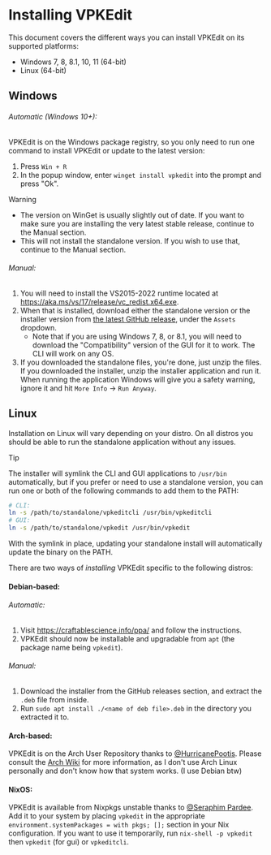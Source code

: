 # Installing VPKEdit

This document covers the different ways you can install VPKEdit on its supported
platforms:

- Windows 7, 8, 8.1, 10, 11 (64-bit)
- Linux (64-bit)

## Windows

###### Automatic (Windows 10+):

VPKEdit is on the Windows package registry, so you only need to run one command to install VPKEdit or update to the latest version:
1. Press `Win + R`
2. In the popup window, enter `winget install vpkedit` into the prompt and press "Ok".

> [!WARNING]
> - The version on WinGet is usually slightly out of date. If you want to make sure you are installing the very latest stable release,
>   continue to the Manual section.
> - This will not install the standalone version. If you wish to use that, continue to the Manual section.

###### Manual:

1. You will need to install the VS2015-2022 runtime located at https://aka.ms/vs/17/release/vc_redist.x64.exe.
2. When that is installed, download either the standalone version or the installer version from [the latest
   GitHub release](https://github.com/craftablescience/VPKEdit/releases/latest), under the `Assets` dropdown.
   - Note that if you are using Windows 7, 8, or 8.1, you will need to download the "Compatibility" version of the GUI for
     it to work. The CLI will work on any OS.
3. If you downloaded the standalone files, you're done, just unzip the files. If you downloaded the installer,
   unzip the installer application and run it. When running the application Windows will give you a safety warning,
   ignore it and hit `More Info` → `Run Anyway`.

## Linux

Installation on Linux will vary depending on your distro. On all distros you should be able to run the standalone
application without any issues.

> [!TIP]
> The installer will symlink the CLI and GUI applications to `/usr/bin` automatically,
> but if you prefer or need to use a standalone version, you can run one or both of the following commands to add them to the PATH:
>
> ```sh
> # CLI:
> ln -s /path/to/standalone/vpkeditcli /usr/bin/vpkeditcli
> # GUI:
> ln -s /path/to/standalone/vpkedit /usr/bin/vpkedit
> ```
>
> With the symlink in place, updating your standalone install will automatically update the binary on the PATH.

There are two ways of *installing* VPKEdit specific to the following distros:

#### Debian-based:

###### Automatic:

1. Visit https://craftablescience.info/ppa/ and follow the instructions.
2. VPKEdit should now be installable and upgradable from `apt` (the package name being `vpkedit`).

###### Manual:

1. Download the installer from the GitHub releases section, and extract the `.deb` file from inside.
2. Run `sudo apt install ./<name of deb file>.deb` in the directory you extracted it to.

#### Arch-based:

VPKEdit is on the Arch User Repository thanks to [@HurricanePootis](https://github.com/HurricanePootis).
Please consult the [Arch Wiki](https://wiki.archlinux.org/title/Arch_User_Repository) for more information,
as I don't use Arch Linux personally and don't know how that system works. (I use Debian btw)

#### NixOS:

VPKEdit is available from Nixpkgs unstable thanks to [@Seraphim Pardee](https://github.com/SeraphimRP).
Add it to your system by placing `vpkedit` in the appropriate `environment.systemPackages = with pkgs; [];` section 
in your Nix configuration. If you want to use it temporarily, run `nix-shell -p vpkedit` then `vpkedit` (for gui) or `vpkeditcli`.
